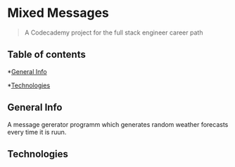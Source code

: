 # Mixed Messages
> A Codecademy project for the full stack engineer career path

## Table of contents
*[General Info](#general-info)

*[Technologies](#technologies)

## General Info
A message gererator programm which generates random weather forecasts every time it is ruun.

## Technologies

